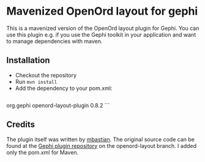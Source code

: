 # Mavenized OpenOrd layout for gephi

This is a mavenized version of the OpenOrd layout plugin for Gephi. You can use this plugin e.g. if you use the Gephi toolkit in your application and want to manage dependencies with maven.

## Installation

- Checkout the repository
- Run `mvn install`
- Add the dependency to your pom.xml:
  ```xml
<dependency>
    <groupId>org.gephi</groupId>
    <artifactId>openord-layout-plugin</artifactId>
    <version>0.8.2</version>
</dependency>
```

## Credits
The plugin itself was written by [mbastian](https://github.com/mbastian). The original source code can be found at the [Gephi plugin repository](https://github.com/gephi/gephi-plugins) on the openord-layout branch. I added only the pom.xml for Maven.